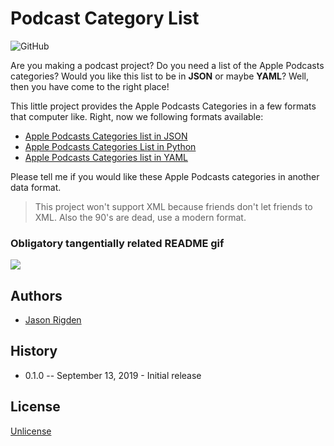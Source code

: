 
# Podcast Category List
![GitHub](https://img.shields.io/github/license/mr-rigden/Podcast-Categories-List?style=flat-square)


Are you making a podcast project? Do you need a list of the Apple Podcasts categories? Would you like this list to be in **JSON** or maybe **YAML**? Well, then you have come to the right place! 

This little project provides the Apple Podcasts Categories in a few formats that computer like.
Right, now we following formats available:

* [Apple Podcasts Categories list in JSON](https://raw.githubusercontent.com/mr-rigden/Podcast-Categories-List/master/podcast_categories_list.json)
* [Apple Podcasts Categories List in Python](https://raw.githubusercontent.com/mr-rigden/Podcast-Categories-List/master/podcast_categories_list.py)
* [Apple Podcasts Categories list in YAML](https://raw.githubusercontent.com/mr-rigden/Podcast-Categories-List/master/podcast_categories_list.yaml)

Please tell me if you would like these Apple Podcasts categories in another data format.

> This project won't support XML because friends don't let friends to XML. Also the 90's are dead, use a modern format.

### Obligatory tangentially related README gif
![](https://media.giphy.com/media/PmAVj4IxPxeLaSy9oE/source.gif)

## Authors
* [Jason Rigden](https://twitter.com/mr_rigden)

## History
* 0.1.0  -- September 13, 2019 - Initial release

## License
[Unlicense](http://unlicense.org/)
